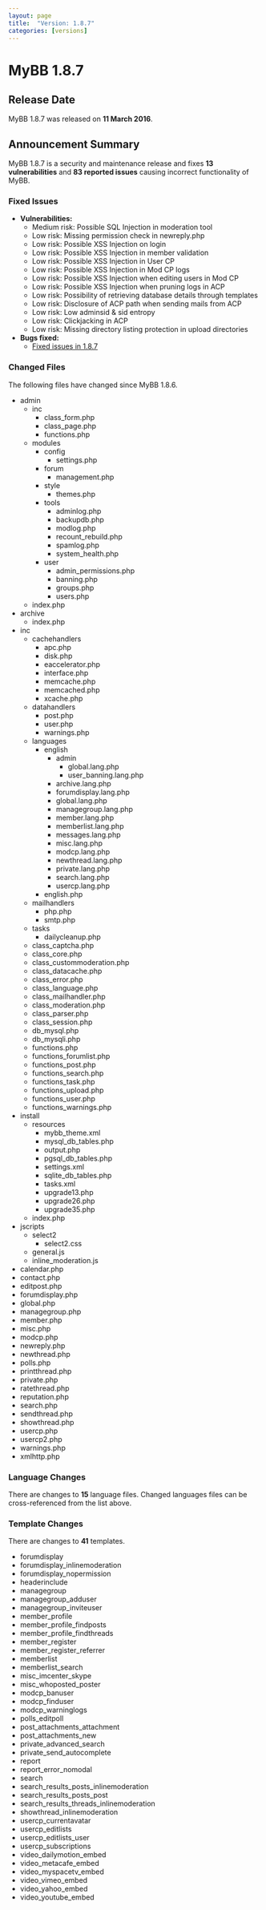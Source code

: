 ```yaml
---
layout: page
title:  "Version: 1.8.7"
categories: [versions]
---
```


# MyBB 1.8.7

## Release Date

MyBB 1.8.7 was released on **11 March 2016**.

## Announcement Summary

MyBB 1.8.7 is a security and maintenance release and fixes **13 vulnerabilities** and **83 reported issues** causing incorrect functionality of MyBB.

### Fixed Issues
* **Vulnerabilities:**
  + Medium risk: Possible SQL Injection in moderation tool
  + Low risk: Missing permission check in newreply.php
  + Low risk: Possible XSS Injection on login
  + Low risk: Possible XSS Injection in member validation
  + Low risk: Possible XSS Injection in User CP
  + Low risk: Possible XSS Injection in Mod CP logs
  + Low risk: Possible XSS Injection when editing users in Mod CP
  + Low risk: Possible XSS Injection when pruning logs in ACP
  + Low risk: Possibility of retrieving database details through templates
  + Low risk: Disclosure of ACP path when sending mails from ACP
  + Low risk: Low adminsid & sid entropy
  + Low risk: Clickjacking in ACP
  + Low risk: Missing directory listing protection in upload directories
* **Bugs fixed:**
  + [Fixed issues in 1.8.7](https://github.com/mybb/mybb/issues?q=is%3Aclosed+milestone%3A1.8.7)

### Changed Files

The following files have changed since MyBB 1.8.6.

* admin
	+ inc
		+ class_form.php
		+ class_page.php
		+ functions.php
	+ modules
		+ config
			+ settings.php
		+ forum
			+ management.php
		+ style
			+ themes.php
		+ tools
			+ adminlog.php
			+ backupdb.php
			+ modlog.php
			+ recount_rebuild.php
			+ spamlog.php
			+ system_health.php
		+ user
			+ admin_permissions.php
			+ banning.php
			+ groups.php
			+ users.php
	+ index.php
* archive
	+ index.php
* inc
	+ cachehandlers
		+ apc.php
		+ disk.php
		+ eaccelerator.php
		+ interface.php
		+ memcache.php
		+ memcached.php
		+ xcache.php
	+ datahandlers
		+ post.php
		+ user.php
		+ warnings.php
	+ languages
		+ english
			+ admin
				+ global.lang.php
				+ user_banning.lang.php
			+ archive.lang.php
			+ forumdisplay.lang.php
			+ global.lang.php
			+ managegroup.lang.php
			+ member.lang.php
			+ memberlist.lang.php
			+ messages.lang.php
			+ misc.lang.php
			+ modcp.lang.php
			+ newthread.lang.php
			+ private.lang.php
			+ search.lang.php
			+ usercp.lang.php
		+ english.php
	+ mailhandlers
		+ php.php
		+ smtp.php
	+ tasks
		+ dailycleanup.php
	+ class_captcha.php
	+ class_core.php
	+ class_custommoderation.php
	+ class_datacache.php
	+ class_error.php
	+ class_language.php
	+ class_mailhandler.php
	+ class_moderation.php
	+ class_parser.php
	+ class_session.php
	+ db_mysql.php
	+ db_mysqli.php
	+ functions.php
	+ functions_forumlist.php
	+ functions_post.php
	+ functions_search.php
	+ functions_task.php
	+ functions_upload.php
	+ functions_user.php
	+ functions_warnings.php
* install
	+ resources
		+ mybb_theme.xml
		+ mysql_db_tables.php
		+ output.php
		+ pgsql_db_tables.php
		+ settings.xml
		+ sqlite_db_tables.php
		+ tasks.xml
		+ upgrade13.php
		+ upgrade26.php
		+ upgrade35.php
	+ index.php
* jscripts
	+ select2
		+ select2.css
	+ general.js
	+ inline_moderation.js
* calendar.php
* contact.php
* editpost.php
* forumdisplay.php
* global.php
* managegroup.php
* member.php
* misc.php
* modcp.php
* newreply.php
* newthread.php
* polls.php
* printthread.php
* private.php
* ratethread.php
* reputation.php
* search.php
* sendthread.php
* showthread.php
* usercp.php
* usercp2.php
* warnings.php
* xmlhttp.php

### Language Changes

There are changes to **15** language files. Changed languages files can be cross-referenced from the list above.

### Template Changes

There are changes to **41** templates.

* forumdisplay
* forumdisplay_inlinemoderation
* forumdisplay_nopermission
* headerinclude
* managegroup
* managegroup_adduser
* managegroup_inviteuser
* member_profile
* member_profile_findposts
* member_profile_findthreads
* member_register
* member_register_referrer
* memberlist
* memberlist_search
* misc_imcenter_skype
* misc_whoposted_poster
* modcp_banuser
* modcp_finduser
* modcp_warninglogs
* polls_editpoll
* post_attachments_attachment
* post_attachments_new
* private_advanced_search
* private_send_autocomplete
* report
* report_error_nomodal
* search
* search_results_posts_inlinemoderation
* search_results_posts_post
* search_results_threads_inlinemoderation
* showthread_inlinemoderation
* usercp_currentavatar
* usercp_editlists
* usercp_editlists_user
* usercp_subscriptions
* video_dailymotion_embed
* video_metacafe_embed
* video_myspacetv_embed
* video_vimeo_embed
* video_yahoo_embed
* video_youtube_embed